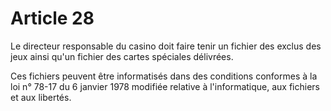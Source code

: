 # Article 28

Le directeur responsable du casino doit faire tenir un fichier des exclus des jeux ainsi qu'un fichier des cartes spéciales délivrées.

Ces fichiers peuvent être informatisés dans des conditions conformes à la loi n° 78-17 du 6 janvier 1978 modifiée relative à l'informatique, aux fichiers et aux libertés.

